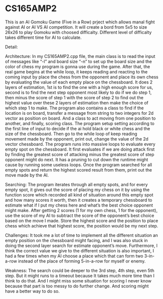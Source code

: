 # CS165AMP2

This is an AI Gomoku Game (Five in a Row) prject which allows manal fight against AI or AI VS AI competition. It will create a bord from 5x5 to size 26x26 to play Gomoku with choosed difficalty. Different level of difficalty takes different time for AI to calculate.

Detail:

Architecture:
In my CS165AMP2.cpp file, the main class is to read the input of messages like “-l” and board size “-n<int>” to set up the board size and the color of chess my program is gonna use during the game. After that, the real game begins at the while loop, it keeps reading and reacting to the coming input by place the chess from the opponent and place its own chess by evaluating the value of each empty place on the chessboard. It does 2 layers of estimation, 1st is to find the one with a high enough score for us, second is to find the next step opponent most likely to do if we do step 1, then minus the score of step 1 with the score of step 2 to find out the highest value over these 2 layers of estimation then make the choice of which step 1 to make. The program also contains a class to find if the location is on board, transfer a message from string to two integers for 2d vector as position on board. And a class to act moving from one position to another, and finally, scoring class.
The program setup setting according to the first line of input to decide if the ai hold black or white chess and the size of the chessboard. Then go to the while loop of keep reading movement made by the opponent, print out, change the value of the 2d vector chessboard.
The program runs into massive loops to evaluate every empty spot on the chessboard. It first evaluates if we are doing attack first by finding the greatest score of attacking minus the greatest score of step opponent might do next. It has a pruning to cut down the runtime might cause by running some useless loops.
Once the program searched for all empty spots and return the highest scored result from them, print out the move made by the AI.

Searching:
The program iterates through all empty spots, and for every empty spot, it gives out the score of placing my chess on it by using the function score which recorded all kind of situation around this empty spot and how many scores it worth, then it creates a temporary chessboard to estimate what if I put my chess here and what’s the best choice opponent might make. After getting 2 scores (1 for my own chess, 1 for the opponent), use the score of my AI to subtract the score of the opponent’s best choice based on the move I made. Store the highest score and the position to place chess which achieve that highest score, the position would be my next step.

Challenges:
It took me a lot of time to implement all the different situation an empty position on the chessboard might facing, and I was also stuck in doing the second layer search for estimate opponent’s move. Furthermore, I think the correct value we give to the different situation is also important, I had a few times when my AI choose a place which that can form two 3-in-a-row  instead of the place of forming 5-in-a-row for myself or enemy.

Weakness:
The search could be deeper to the 3rd step, 4th step, even 5th step. But it might runs to a timeout because It takes much more time than I think to do that. And I might miss some situation for scoring I never know because that part is too messy to do further change. And scoring might have a better way to do so.

